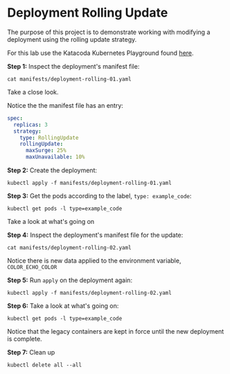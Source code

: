 # Deployment Rolling Update

The purpose of this project is to demonstrate working with modifying a deployment using the
rolling update strategy.

For this lab use the Katacoda Kubernetes Playground found [here](https://katacoda.com/courses/kubernetes/playground).

**Step 1:** Inspect the deployment's manifest file:

`cat manifests/deployment-rolling-01.yaml`

Take a close look.

Notice the the manifest file has an entry:

```yaml
spec:
  replicas: 3
  strategy:
    type: RollingUpdate
    rollingUpdate:
      maxSurge: 25%
      maxUnavailable: 10%
```

**Step 2:** Create the deployment:

`kubectl apply -f manifests/deployment-rolling-01.yaml`

**Step 3:** Get the pods according to the label, `type: example_code`:

`kubectl get pods -l type=example_code`

Take a look at what's going on

**Step 4:** Inspect the deployment's manifest file for the update:

`cat manifests/deployment-rolling-02.yaml`

Notice there is new data applied to the environment variable, `COLOR_ECHO_COLOR`

**Step 5:** Run `apply` on the deployment again:

`kubectl apply -f manifests/deployment-rolling-02.yaml`

**Step 6:** Take a look at what's going on:

`kubectl get pods -l type=example_code`

Notice that the legacy containers are kept in force until the new deployment is complete.

**Step 7:** Clean up

`kubectl delete all --all`
